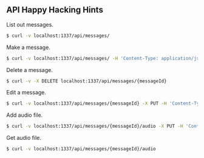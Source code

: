 ## API Happy Hacking Hints

List out messages.

```sh
$ curl -v localhost:1337/api/messages/
```

Make a message.

```sh
$ curl -v localhost:1337/api/messages/ -H 'Content-Type: application/json' -d '{"display_name": "POSTed", "duration": 5}'
```

Delete a message.

```sh
$ curl -v -X DELETE localhost:1337/api/messages/{messageId}
```

Edit a message.

```sh
$ curl -v localhost:1337/api/messages/{messageId} -X PUT -H 'Content-Type: application/json' -d '{"display_name": "PUTed", "duration": 0}'
```

Add audio file.

```sh
$ curl -v localhost:1337/api/messages/{messageId}/audio -X PUT -H 'Content-Type: application/json' -d '{"data": "011010101"}'
```

Get audio file.

```sh
$ curl -v localhost:1337/api/messages/{messageId}/audio
```